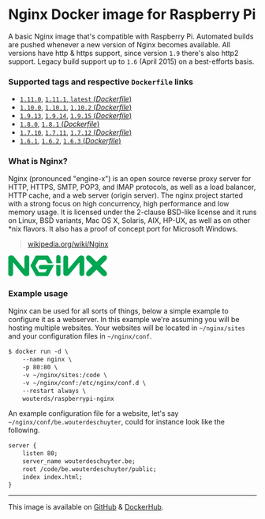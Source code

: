 # Nginx Docker image for Raspberry Pi

A basic Nginx image that's compatible with Raspberry Pi. Automated builds are pushed whenever a new version of Nginx becomes available. All versions have http & https support, since version `1.9` there's also http2 support. Legacy build support up to `1.6` (April 2015) on a best-efforts basis.

### Supported tags and respective `Dockerfile` links

- [`1.11.0`](https://github.com/wouterds/raspberrypi-nginx/tree/1.11.0/Dockerfile), [`1.11.1`, `latest` (*Dockerfile*)](https://github.com/wouterds/raspberrypi-nginx/tree/1.11.1/Dockerfile)
- [`1.10.0`](https://github.com/wouterds/raspberrypi-nginx/tree/1.10.0/Dockerfile), [`1.10.1`](https://github.com/wouterds/raspberrypi-nginx/tree/1.10.1/Dockerfile), [`1.10.2` (*Dockerfile*)](https://github.com/wouterds/raspberrypi-nginx/tree/1.10.2/Dockerfile)
- [`1.9.13`](https://github.com/wouterds/raspberrypi-nginx/tree/1.9.13/Dockerfile), [`1.9.14`](https://github.com/wouterds/raspberrypi-nginx/tree/1.9.14/Dockerfile), [`1.9.15` (*Dockerfile*)](https://github.com/wouterds/raspberrypi-nginx/tree/1.9.15/Dockerfile)
- [`1.8.0`](https://github.com/wouterds/raspberrypi-nginx/tree/1.8.0/Dockerfile), [`1.8.1` (*Dockerfile*)](https://github.com/wouterds/raspberrypi-nginx/tree/1.8.1/Dockerfile)
- [`1.7.10`](https://github.com/wouterds/raspberrypi-nginx/tree/1.7.10/Dockerfile), [`1.7.11`](https://github.com/wouterds/raspberrypi-nginx/tree/1.7.11/Dockerfile), [`1.7.12` (*Dockerfile*)](https://github.com/wouterds/raspberrypi-nginx/tree/1.7.12/Dockerfile)
- [`1.6.1`](https://github.com/wouterds/raspberrypi-nginx/tree/1.6.1/Dockerfile), [`1.6.2`](https://github.com/wouterds/raspberrypi-nginx/tree/1.6.2/Dockerfile), [`1.6.3` (*Dockerfile*)](https://github.com/wouterds/raspberrypi-nginx/tree/1.6.3/Dockerfile)

### What is Nginx?

Nginx (pronounced "engine-x") is an open source reverse proxy server for HTTP, HTTPS, SMTP, POP3, and IMAP protocols, as well as a load balancer, HTTP cache, and a web server (origin server). The nginx project started with a strong focus on high concurrency, high performance and low memory usage. It is licensed under the 2-clause BSD-like license and it runs on Linux, BSD variants, Mac OS X, Solaris, AIX, HP-UX, as well as on other \*nix flavors. It also has a proof of concept port for Microsoft Windows.

> [wikipedia.org/wiki/Nginx](https://en.wikipedia.org/wiki/Nginx)

![logo](https://raw.githubusercontent.com/docker-library/docs/01c12653951b2fe592c1f93a13b4e289ada0e3a1/nginx/logo.png)

### Example usage

Nginx can be used for all sorts of things, below a simple example to configure it as a webserver. In this example we're assuming you will be hosting multiple websites. Your websites will be located in `~/nginx/sites` and your configuration files in `~/nginx/conf`.

```console
$ docker run -d \
    --name nginx \
    -p 80:80 \
    -v ~/nginx/sites:/code \
    -v ~/nginx/conf:/etc/nginx/conf.d \
    --restart always \
    wouterds/raspberrypi-nginx
```

An example configuration file for a website, let's say `~/nginx/conf/be.wouterdeschuyter`, could for instance look like the following.

```apacheconf
server {
    listen 80;
    server_name wouterdeschuyter.be;
    root /code/be.wouterdeschuyter/public;
    index index.html;
}
```

---

This image is available on [GitHub](https://github.com/wouterds/raspberrypi-nginx) & [DockerHub](https://hub.docker.com/r/wouterds/raspberrypi-nginx).
